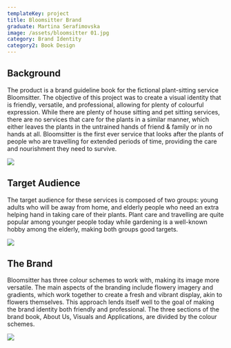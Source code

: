 ```yaml
---
templateKey: project
title: Bloomsitter Brand
graduate: Martina Serafimovska
image: /assets/bloomsitter 01.jpg
category: Brand Identity
category2: Book Design
---
```

## Background

The product is a brand guideline book for the fictional plant-sitting service Bloomsitter. The objective of this project was to create a visual identity that is friendly, versatile, and professional, allowing for plenty of colourful expression. While there are plenty of house sitting and pet sitting services, there are no services that care for the plants in a similar manner, which either leaves the plants in the untrained hands of friend & family or in no hands at all. Bloomsitter is the first ever service that looks after the plants of people who are travelling for extended periods of time, providing the care and nourishment they need to survive.

![](/assets/intro-spread-copy.jpg)

## Target Audience

The target audience for these services is composed of two groups: young adults who will be away from home, and elderly people who need an extra helping hand in taking care of their plants. Plant care and travelling are quite popular among younger people today while gardening is a well-known hobby among the elderly, making both groups good targets.

![](/assets/logo-spread-copy.jpg)

## The Brand

Bloomsitter has three colour schemes to work with, making its image more versatile. The main aspects of the branding include flowery imagery and gradients, which work together to create a fresh and vibrant display, akin to flowers themselves. This approach lends itself well to the goal of making the brand identity both friendly and professional. The three sections of the brand book, About Us, Visuals and Applications, are divided by the colour schemes.

![](/assets/stationary-spread-copy.jpg)
